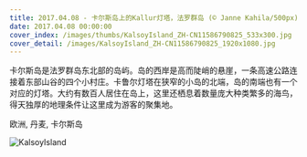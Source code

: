 ```yaml
---
title: 2017.04.08 - 卡尔斯岛上的Kallur灯塔，法罗群岛 (© Janne Kahila/500px)
date: 2017.04.08 00:00:00
cover_index: /images/thumbs/KalsoyIsland_ZH-CN11586790825_533x300.jpg
cover_detail: /images/KalsoyIsland_ZH-CN11586790825_1920x1080.jpg
---
```


卡尔斯岛是法罗群岛东北部的岛屿。岛的西岸是高而陡峭的悬崖，一条高速公路连接着东部山谷的四个小村庄。卡鲁尔灯塔在狭窄的小岛的北端，岛的南端也有一个对应的灯塔。大约有数百人居住在岛上，这里还栖息着数量庞大种类繁多的海鸟，得天独厚的地理条件让这里成为游客的聚集地。

欧洲, 丹麦, 卡尔斯岛

![KalsoyIsland](/images/KalsoyIsland_ZH-CN11586790825_1920x1080.jpg)
